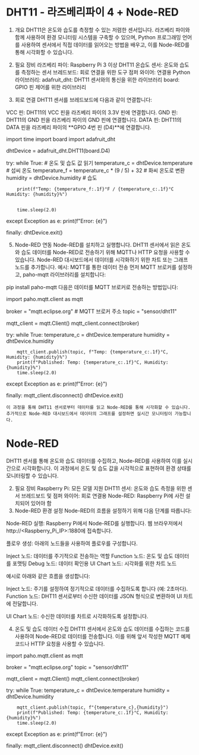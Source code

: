 # DHT11 - 라즈베리파이 4 + Node-RED

1. 개요
DHT11은 온도와 습도를 측정할 수 있는 저렴한 센서입니다. 라즈베리 파이와 함께 사용하여 환경 모니터링 시스템을 구축할 수 있으며, Python 프로그래밍 언어를 사용하여 센서에서 직접 데이터를 읽어오는 방법을 배우고, 이를 Node-RED를 통해 시각화할 수 있습니다.

2. 필요 장비
라즈베리 파이: Raspberry Pi 3 이상
DHT11 온습도 센서: 온도와 습도를 측정하는 센서
브레드보드: 회로 연결을 위한 도구
점퍼 와이어: 연결용
Python 라이브러리:
adafruit_dht: DHT11 센서와의 통신을 위한 라이브러리
board: GPIO 핀 제어를 위한 라이브러리
3. 회로 연결
DHT11 센서를 브레드보드에 다음과 같이 연결합니다:

VCC 핀: DHT11의 VCC 핀을 라즈베리 파이의 3.3V 핀에 연결합니다.
GND 핀: DHT11의 GND 핀을 라즈베리 파이의 GND 핀에 연결합니다.
DATA 핀: DHT11의 DATA 핀을 라즈베리 파이의 **GPIO 4번 핀 (D4)**에 연결합니다.



import time
import board
import adafruit_dht

dhtDevice = adafruit_dht.DHT11(board.D4)

try:
    while True:
        # 온도 및 습도 값 읽기
        temperature_c = dhtDevice.temperature  # 섭씨 온도
        temperature_f = temperature_c * (9 / 5) + 32  # 화씨 온도로 변환
        humidity = dhtDevice.humidity  # 습도

       
        print(f"Temp: {temperature_f:.1f}°F / {temperature_c:.1f}°C    Humidity: {humidity}%")

 
        time.sleep(2.0)

except Exception as e:
    print(f"Error: {e}")

finally:
    dhtDevice.exit()

    
5. Node-RED 연동
Node-RED를 설치하고 실행합니다.
DHT11 센서에서 읽은 온도와 습도 데이터를 Node-RED로 전송하기 위해 MQTT나 HTTP 요청을 사용할 수 있습니다.
Node-RED 대시보드에서 데이터를 시각화하기 위한 차트 또는 그래프 노드를 추가합니다.
예시: MQTT를 통한 데이터 전송
먼저 MQTT 브로커를 설정하고, paho-mqtt 라이브러리를 설치합니다:

pip install paho-mqtt
다음은 데이터를 MQTT 브로커로 전송하는 방법입니다:


import paho.mqtt.client as mqtt


broker = "mqtt.eclipse.org"  # MQTT 브로커 주소
topic = "sensor/dht11"


mqtt_client = mqtt.Client()
mqtt_client.connect(broker)

try:
    while True:
        temperature_c = dhtDevice.temperature
        humidity = dhtDevice.humidity

      
        mqtt_client.publish(topic, f"Temp: {temperature_c:.1f}°C, Humidity: {humidity}%")
        print(f"Published: Temp: {temperature_c:.1f}°C, Humidity: {humidity}%")
        time.sleep(2.0)

except Exception as e:
    print(f"Error: {e}")

finally:
    mqtt_client.disconnect()
    dhtDevice.exit()
    
    
    이 과정을 통해 DHT11 센서로부터 데이터를 읽고 Node-RED를 통해 시각화할 수 있습니다. 추가적으로 Node-RED 대시보드에서 데이터의 그래프를 설정하면 실시간 모니터링이 가능합니다.

# Node-RED

DHT11 센서를 통해 온도와 습도 데이터를 수집하고, Node-RED를 사용하여 이를 실시간으로 시각화합니다. 이 과정에서 온도 및 습도 값을 시각적으로 표현하여 환경 상태를 모니터링할 수 있습니다.

2. 필요 장비
Raspberry Pi: 모든 모델 지원
DHT11 센서: 온도와 습도 측정을 위한 센서
브레드보드 및 점퍼 와이어: 회로 연결용
Node-RED: Raspberry Pi에 사전 설치되어 있어야 함
3. Node-RED 환경 설정
Node-RED의 흐름을 설정하기 위해 다음 단계를 따릅니다:

Node-RED 실행: Raspberry Pi에서 Node-RED를 실행합니다. 웹 브라우저에서 http://<Raspberry_Pi_IP>:1880에 접속합니다.

플로우 생성: 아래의 노드들을 사용하여 플로우를 구성합니다.

Inject 노드: 데이터를 주기적으로 전송하는 역할
Function 노드: 온도 및 습도 데이터를 포맷팅
Debug 노드: 데이터 확인용
UI Chart 노드: 시각화를 위한 차트 노드


예시로 아래와 같은 흐름을 생성합니다:



Inject 노드: 주기를 설정하여 정기적으로 데이터를 수집하도록 합니다 (예: 2초마다).
Function 노드: DHT11 센서로부터 수신한 데이터를 JSON 형식으로 변환하여 UI 차트에 전달합니다.


UI Chart 노드: 수신한 데이터를 차트로 시각화하도록 설정합니다.


4. 온도 및 습도 데이터 수집
DHT11 센서에서 온도와 습도 데이터를 수집하는 코드를 사용하여 Node-RED로 데이터를 전송합니다. 이를 위해 앞서 작성한 MQTT 예제 코드나 HTTP 요청을 사용할 수 있습니다.



import paho.mqtt.client as mqtt

broker = "mqtt.eclipse.org" 
topic = "sensor/dht11"

mqtt_client = mqtt.Client()
mqtt_client.connect(broker)

try:
    while True:
        temperature_c = dhtDevice.temperature
        humidity = dhtDevice.humidity

        mqtt_client.publish(topic, f"{temperature_c},{humidity}")
        print(f"Published: Temp: {temperature_c:.1f}°C, Humidity: {humidity}%")
        time.sleep(2.0)

except Exception as e:
    print(f"Error: {e}")

finally:
    mqtt_client.disconnect()
    dhtDevice.exit()

